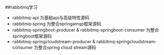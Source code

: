##rabbitmq学习
- rabbitmq-api 为基础api与高级特性源码
- rabbitmq-spring 为整合springamqp框架源码
- rabbitmq-springboot-producer & rabbitmq-springboot-consumer 为整合springboot框架源码
- rabbitmq-springcloudstream-producer & rabbitmq-springcloudstream-consumer 为整合spring cloud stream源码